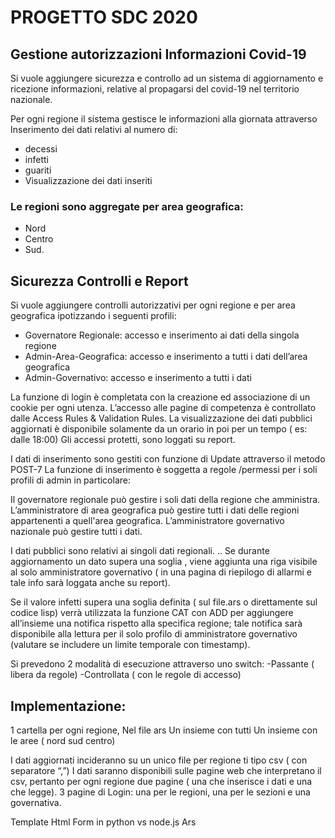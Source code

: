 # PROGETTO SDC 2020 

## Gestione autorizzazioni Informazioni Covid-19

Si vuole aggiungere sicurezza e controllo ad un sistema di aggiornamento e  ricezione informazioni, relative al propagarsi del covid-19 nel territorio nazionale.

Per ogni regione il sistema gestisce le  informazioni alla giornata attraverso 
Inserimento dei dati relativi al numero di: 
- decessi
- infetti 
- guariti
- Visualizzazione dei dati inseriti


### Le regioni sono aggregate per area geografica: 

- Nord 
- Centro
- Sud.



## Sicurezza Controlli e Report

Si vuole aggiungere controlli autorizzativi per ogni regione e per area geografica ipotizzando i seguenti profili:

- Governatore Regionale: accesso e inserimento ai dati della singola regione
- Admin-Area-Geografica: accesso e inserimento a tutti i dati dell’area geografica
- Admin-Governativo: accesso e inserimento a tutti i dati

La funzione di  login è completata con la creazione ed associazione di un cookie per ogni utenza.
L’accesso alle pagine di competenza è controllato dalle  Access Rules & Validation Rules.
La visualizzazione dei dati pubblici aggiornati  è disponibile solamente da un orario in poi per un tempo ( es: dalle 18:00)
Gli accessi protetti, sono loggati su report.

I dati di inserimento sono gestiti con funzione di Update attraverso il metodo POST-7
La funzione di inserimento è soggetta a regole /permessi per i soli profili di admin in particolare:

Il governatore regionale può gestire i soli dati della regione che amministra.
L’amministratore di area geografica può gestire tutti i dati delle regioni appartenenti a quell'area geografica.
L’amministratore governativo nazionale può gestire tutti i dati.

I dati pubblici sono relativi ai singoli dati regionali.
..
Se durante aggiornamento un dato supera una soglia , viene aggiunta una riga visibile al solo amministratore governativo ( in una pagina di riepilogo di allarmi  e tale info sarà loggata anche su report).

Se il valore infetti supera una soglia definita ( sul file.ars o direttamente sul codice lisp) verrà utilizzata la funzione CAT con ADD per aggiungere all’insieme una notifica rispetto alla specifica regione; tale notifica sarà disponibile alla lettura per il solo profilo di amministratore governativo (valutare se includere un limite temporale con timestamp).

Si prevedono 2 modalità di esecuzione attraverso uno  switch:
-Passante ( libera da regole)
-Controllata ( con le regole di accesso)

















 
## Implementazione: 
1 cartella per ogni regione, 
Nel file ars 
Un insieme con tutti
Un insieme con le aree ( nord sud centro)

I dati aggiornati incideranno su un unico file per regione ti tipo csv ( con separatore “,”)
I dati saranno disponibili sulle pagine web che interpretano il csv, pertanto per ogni regione due pagine ( una che inserisce i dati e una che legge). 
3 pagine di Login: una per le regioni, una per le sezioni e una governativa.

Template Html 
Form in python vs node.js
Ars
